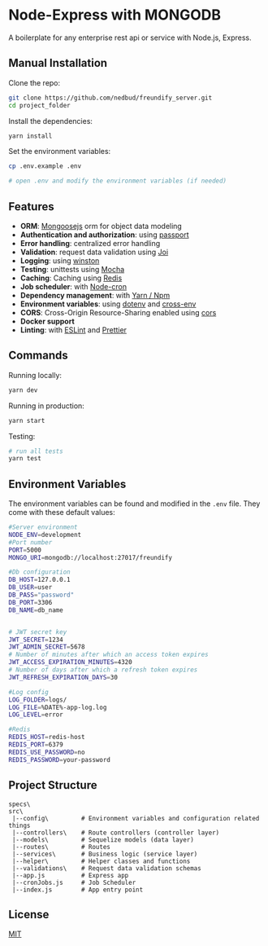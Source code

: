 # Node-Express with MONGODB

A boilerplate for any enterprise rest api or service with Node.js, Express.

## Manual Installation

Clone the repo:

```bash
git clone https://github.com/nedbud/freundify_server.git
cd project_folder
```

Install the dependencies:

```bash
yarn install
```

Set the environment variables:

```bash
cp .env.example .env

# open .env and modify the environment variables (if needed)
```


## Features

- **ORM**: [Mongoosejs](https://mongoosejs.com/)  orm for object data modeling
- **Authentication and authorization**: using [passport](http://www.passportjs.org)
- **Error handling**: centralized error handling
- **Validation**: request data validation using [Joi](https://github.com/hapijs/joi)
- **Logging**: using [winston](https://github.com/winstonjs/winston) 
- **Testing**: unittests using [Mocha](https://mochajs.org/)
- **Caching**: Caching using [Redis](https://redis.io/)
- **Job scheduler**: with [Node-cron](https://www.npmjs.com/package/node-cron)
- **Dependency management**: with [Yarn / Npm](https://yarnpkg.com)
- **Environment variables**: using [dotenv](https://github.com/motdotla/dotenv) and [cross-env](https://github.com/kentcdodds/cross-env#readme)
- **CORS**: Cross-Origin Resource-Sharing enabled using [cors](https://github.com/expressjs/cors)
- **Docker support**
- **Linting**: with [ESLint](https://eslint.org) and [Prettier](https://prettier.io)

## Commands

Running locally:

```bash
yarn dev
```

Running in production:

```bash
yarn start
```

Testing:

```bash
# run all tests
yarn test

```

## Environment Variables

The environment variables can be found and modified in the `.env` file. They come with these default values:

```bash
#Server environment
NODE_ENV=development
#Port number
PORT=5000
MONGO_URI=mongodb://localhost:27017/freundify

#Db configuration
DB_HOST=127.0.0.1
DB_USER=user
DB_PASS="password"
DB_PORT=3306
DB_NAME=db_name


# JWT secret key
JWT_SECRET=1234
JWT_ADMIN_SECRET=5678
# Number of minutes after which an access token expires
JWT_ACCESS_EXPIRATION_MINUTES=4320
# Number of days after which a refresh token expires
JWT_REFRESH_EXPIRATION_DAYS=30

#Log config
LOG_FOLDER=logs/
LOG_FILE=%DATE%-app-log.log
LOG_LEVEL=error

#Redis
REDIS_HOST=redis-host
REDIS_PORT=6379
REDIS_USE_PASSWORD=no
REDIS_PASSWORD=your-password


```

## Project Structure

```
specs\
src\
 |--config\         # Environment variables and configuration related things
 |--controllers\    # Route controllers (controller layer)
 |--models\         # Sequelize models (data layer)
 |--routes\         # Routes
 |--services\       # Business logic (service layer)
 |--helper\         # Helper classes and functions
 |--validations\    # Request data validation schemas
 |--app.js          # Express app
 |--cronJobs.js     # Job Scheduler
 |--index.js        # App entry point
```

## License

[MIT](LICENSE)
